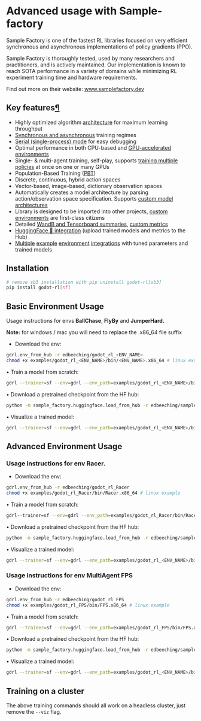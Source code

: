 # Advanced usage with Sample-factory

Sample Factory is one of the fastest RL libraries focused on very efficient synchronous and asynchronous implementations of policy gradients (PPO).

Sample Factory is thoroughly tested, used by many researchers and practitioners, and is actively maintained. Our implementation is known to reach SOTA performance in a variety of domains while minimizing RL experiment training time and hardware requirements.

Find out more on their website: www.samplefactory.dev

## Key features[¶](https://www.samplefactory.dev/#key-features)

- Highly optimized algorithm [architecture](https://www.samplefactory.dev/06-architecture/overview/) for maximum learning throughput
- [Synchronous and asynchronous](https://www.samplefactory.dev/07-advanced-topics/sync-async/) training regimes
- [Serial (single-process) mode](https://www.samplefactory.dev/07-advanced-topics/serial-mode/) for easy debugging
- Optimal performance in both CPU-based and [GPU-accelerated environments](https://www.samplefactory.dev/09-environment-integrations/isaacgym/)
- Single- & multi-agent training, self-play, supports [training multiple policies](https://www.samplefactory.dev/07-advanced-topics/multi-policy-training/) at once on one or many GPUs
- Population-Based Training ([PBT](https://www.samplefactory.dev/07-advanced-topics/pbt/))
- Discrete, continuous, hybrid action spaces
- Vector-based, image-based, dictionary observation spaces
- Automatically creates a model architecture by parsing action/observation space specification. Supports [custom model architectures](https://www.samplefactory.dev/03-customization/custom-models/)
- Library is designed to be imported into other projects, [custom environments](https://www.samplefactory.dev/03-customization/custom-environments/) are first-class citizens
- Detailed [WandB and Tensorboard summaries](https://www.samplefactory.dev/05-monitoring/metrics-reference/), [custom metrics](https://www.samplefactory.dev/05-monitoring/custom-metrics/)
- [HuggingFace 🤗 integration](https://www.samplefactory.dev/10-huggingface/huggingface/) (upload trained models and metrics to the Hub)
- [Multiple](https://www.samplefactory.dev/09-environment-integrations/mujoco/) [example](https://www.samplefactory.dev/09-environment-integrations/atari/) [environment](https://www.samplefactory.dev/09-environment-integrations/vizdoom/) [integrations](https://www.samplefactory.dev/09-environment-integrations/dmlab/) with tuned parameters and trained models

## Installation

```bash
# remove sb3 installation with pip uninstall godot-rl[sb3]
pip install godot-rl[sf]
```

## Basic Environment Usage

Usage instructions for envs **BallChase**, **FlyBy** and **JumperHard.**

**Note:** for windows / mac you will need to replace the .x86_64 file suffix

- Download the env:

```bash
gdrl.env_from_hub -r edbeeching/godot_rl_<ENV_NAME>
chmod +x examples/godot_rl_<ENV_NAME>/bin/<ENV_NAME>.x86_64 # linux example
```

• Train a model from scratch:

```bash
gdrl --trainer=sf --env=gdrl --env_path=examples/godot_rl_<ENV_NAME>/bin/<ENV_NAME>.x86_64 --num_workers=10 --experiment=BallChase --viz  --speedup=8 --batched_sampling=True
```

• Download a pretrained checkpoint from the HF hub:

```bash
python -m sample_factory.huggingface.load_from_hub -r edbeeching/sample_factory_<ENV_NAME>
```

• Visualize a trained model:

```bash
gdrl --trainer=sf --env=gdrl --env_path=examples/godot_rl_<ENV_NAME>/bin/<ENV_NAME>.x86_64 --num_workers=1 --experiment=<ENV_NAME> --viz --eval --batched_sampling=True --speedup=8 --push_to_hub --hf_repository=<HF_USERNAME>/sample_factory_<ENV_NAME>
```

## Advanced Environment Usage

### Usage instructions for env **Racer.**

- Download the env:

```bash
gdrl.env_from_hub -r edbeeching/godot_rl_Racer
chmod +x examples/godot_rl_Racer/bin/Racer.x86_64 # linux example
```

• Train a model from scratch:

```bash
gdrl--trainer=sf --env=gdrl --env_path=examples/godot_rl_Racer/bin/Racer.x86_64 --train_for_env_steps=10000000 --experiment=Racer --reward_scale=0.01 --worker_num_splits=2 --num_envs_per_worker=2 --num_workers=40 --speedup=8 --batched_sampling=True --batch_size=2048 --num_batches_per_epoch=2 --num_epochs=2  --learning_rate=0.0001 --exploration_loss_coef=0.0001 --lr_schedule=kl_adaptive_epoch --lr_schedule_kl_threshold=0.04 --use_rnn=True --recurrence=32
```

• Download a pretrained checkpoint from the HF hub:

```bash
python -m sample_factory.huggingface.load_from_hub -r edbeeching/sample_factory_<ENV_NAME>
```

• Visualize a trained model:

```bash
gdrl --trainer=sf --env=gdrl --env_path=examples/godot_rl_<ENV_NAME>/bin/<ENV_NAME>.x86_64 --num_workers=1 --experiment=<ENV_NAME> --viz --eval --batched_sampling=True --speedup=8 --push_to_hub --hf_repository=<HF_USERNAME>/sample_factory_<ENV_NAME>
```

### Usage instructions for env **MultiAgent FPS**

- Download the env:

```bash
gdrl.env_from_hub -r edbeeching/godot_rl_FPS
chmod +x examples/godot_rl_FPS/bin/FPS.x86_64 # linux example
```

• Train a model from scratch:

```bash
gdrl --trainer=sf --env=gdrl --env_path=examples/godot_rl_FPS/bin/FPS.x86_64 --num_workers=10 --experiment=FPS --viz --batched_sampling=True --speedup=8 --num_workers=80 --batched_sampling=False --num_policies=4 --with_pbt=True --pbt_period_env_steps=1000000 --pbt_start_mutation=1000000 --batch_size=2048 --num_batches_per_epoch=2 --num_epochs=2 --learning_rate=0.00005 --exploration_loss_coef=0.001 --lr_schedule=kl_adaptive_epoch --lr_schedule_kl_threshold=0.08 --use_rnn=True --recurrence=32
```

• Download a pretrained checkpoint from the HF hub:

```bash
python -m sample_factory.huggingface.load_from_hub -r edbeeching/sample_factory_<ENV_NAME>
```

• Visualize a trained model:

```bash
gdrl --trainer=sf --env=gdrl --env_path=examples/godot_rl_<ENV_NAME>/bin/<ENV_NAME>.x86_64 --num_workers=1 --experiment=<ENV_NAME> --viz --eval --batched_sampling=True --speedup=8 --push_to_hub --hf_repository=<HF_USERNAME>/sample_factory_<ENV_NAME>
```

## Training on a cluster

The above training commands should all work on a headless cluster, just remove the `--viz` flag.